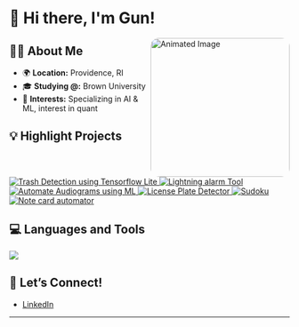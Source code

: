 # 👋 Hi there, I'm Gun!

<img align="right" src="https://i.pinimg.com/originals/e4/26/70/e426702edf874b181aced1e2fa5c6cde.gif" style="width: 250px; border-radius: 15px;" alt="Animated Image">

## 👨‍💻 About Me

- 🌍 **Location:** Providence, RI
- 🎓 **Studying @:** Brown University
- 🚀 **Interests:** Specializing in AI & ML, interest in quant


## 💡 Highlight Projects

<a href="https://github.com/24GUNV/TrashDetectionTfLite">
  <img src="https://github-readme-stats.vercel.app/api/pin/?username=24GUNV&repo=TrashDetectionTfLite&show_icons=true&title_color=ff6347&text_color=ffffff&icon_color=ff6347&bg_color=000000" alt="Trash Detection using Tensorflow Lite" />
</a>
<a href="https://github.com/24GUNV/lightning-alarm">
  <img src="https://github-readme-stats.vercel.app/api/pin/?username=24GUNV&repo=lightning-alarm&show_icons=true&title_color=ff6347&text_color=ffffff&icon_color=ff6347&bg_color=000000" alt="Lightning alarm Tool" />
</a>
<a href="https://github.com/biodatlab/autoaudiogram">
  <img src="https://github-readme-stats.vercel.app/api/pin/?username=biodatlab&repo=autoaudiogram&show_icons=true&title_color=ff6347&text_color=ffffff&icon_color=ff6347&bg_color=000000" alt="Automate Audiograms using ML" />
</a>
<a href="https://github.com/24GUNV/LicensePlateDetector">
  <img src="https://github-readme-stats.vercel.app/api/pin/?username=24GUNV&repo=LicensePlateDetector&show_icons=true&title_color=ff6347&text_color=ffffff&icon_color=ff6347&bg_color=000000" alt="License Plate Detector" />
</a>
<a href="https://github.com/24GUNV/Sudoku">
  <img src="https://github-readme-stats.vercel.app/api/pin/?username=24GUNV&repo=Sudoku&show_icons=true&title_color=ff6347&text_color=ffffff&icon_color=ff6347&bg_color=000000" alt="Sudoku" />
</a>
<a href="https://github.com/24GUNV/notecard-automater">
  <img src="https://github-readme-stats.vercel.app/api/pin/?username=24GUNV&repo=notecard-automater&show_icons=true&title_color=ff6347&text_color=ffffff&icon_color=ff6347&bg_color=000000" alt="Note card automator" />
</a>

## 💻 Languages and Tools
<img src="https://skillicons.dev/icons?i=python,java,c,javascript,pytorch,tensorflow,react,nodejs,aws,arduino,raspberrypi,ubuntu,git" />

## 🌟 Let’s Connect!

- [LinkedIn](https://www.linkedin.com/in/kanpat-vesessook-64a225328/)
<!--- [Twitter](your-twitter-profile)-->
<!--- [Personal Website](your-personal-website)-->

---
